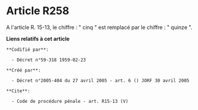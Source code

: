 # Article R258

A l'article R. 15-13, le chiffre : " cinq " est remplacé par le chiffre : " quinze ".

**Liens relatifs à cet article**

	**Codifié par**:

	  - Décret n°59-318 1959-02-23

	**Créé par**:

	  - Décret n°2005-404 du 27 avril 2005 - art. 6 () JORF 30 avril 2005

	**Cite**:

	  - Code de procédure pénale - art. R15-13 (V)
